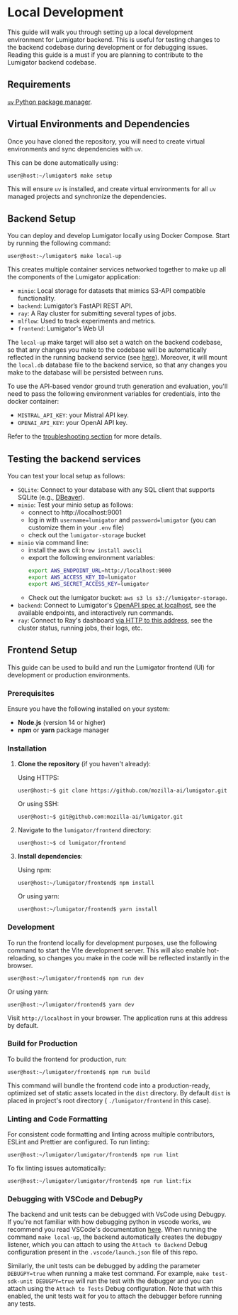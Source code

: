 # Local Development

This guide will walk you through setting up a local development environment for Lumigator backend.
This is useful for testing changes to the backend codebase during development or for debugging
issues. Reading this guide is a must if you are planning to contribute to the Lumigator backend
codebase.

## Requirements

[`uv` Python package manager](https://github.com/astral-sh/uv?tab=readme-ov-file#installation).

## Virtual Environments and Dependencies

Once you have cloned the repository, you will need to create virtual environments and sync dependencies with `uv`.

This can be done automatically using:

```console
user@host:~/lumigator$ make setup
```

This will ensure `uv` is installed, and create virtual environments for all `uv` managed projects and synchronize
the dependencies.

## Backend Setup

You can deploy and develop Lumigator locally using Docker Compose. Start by running the following
command:

```console
user@host:~/lumigator$ make local-up
```

This creates multiple container services networked together to make up all the components of the
Lumigator application:

- `minio`: Local storage for datasets that mimics S3-API compatible functionality.
- `backend`: Lumigator’s FastAPI REST API.
- `ray`: A Ray cluster for submitting several types of jobs.
- `mlflow`: Used to track experiments and metrics.
- `frontend`: Lumigator's Web UI

The `local-up` make target will also set a watch on the backend codebase, so that any changes you
make to the codebase will be automatically reflected in the running backend service (see
[here](../../../.devcontainer/docker-compose.override.yaml)). Moreover, it will mount the `local.db`
database file to the backend service, so that any changes you make to the database will be
persisted between runs.

To use the API-based vendor ground truth generation and evaluation, you'll need to pass the
following environment variables for credentials, into the docker container:

- `MISTRAL_API_KEY`: your Mistral API key.
- `OPENAI_API_KEY`: your OpenAI API key.

Refer to the [troubleshooting section](../get-started/troubleshooting.md) for more details.

## Testing the backend services

You can test your local setup as follows:

- `SQLite`: Connect to your database with any SQL client that supports SQLite
  (e.g., [DBeaver](https://dbeaver.io/)).
- `minio`: Test your minio setup as follows:
    - connect to http://localhost:9001
    - log in with `username=lumigator` and `password=lumigator` (you can customize them in your `.env` file)
    - check out the `lumigator-storage` bucket
- `minio` via command line:
    - install the aws cli: `brew install awscli`
    - export the following environment variables:
      ```bash
      export AWS_ENDPOINT_URL=http://localhost:9000
      export AWS_ACCESS_KEY_ID=lumigator
      export AWS_SECRET_ACCESS_KEY=lumigator
      ```
    - Check out the lumigator bucket: `aws s3 ls s3://lumigator-storage`.
 - `backend`: Connect to Lumigator's [OpenAPI spec at localhost](http://localhost/docs#), see the
   available endpoints, and interactively run commands.
 - `ray`: Connect to Ray's dashboard [via HTTP to this address](http://localhost:8265/), see the
   cluster status, running jobs, their logs, etc.

## Frontend Setup

This guide can be used to build and run the Lumigator frontend (UI) for development or production environments.

### Prerequisites

Ensure you have the following installed on your system:

- **Node.js** (version 14 or higher)
- **npm** or **yarn** package manager

### Installation

1. **Clone the repository** (if you haven't already):

   Using HTTPS:

   ```console
   user@host:~$ git clone https://github.com/mozilla-ai/lumigator.git
   ```

   Or using SSH:

   ```console
   user@host:~$ git@github.com:mozilla-ai/lumigator.git
   ```

1. Navigate to the `lumigator/frontend` directory:

   ```console
   user@host:~$ cd lumigator/frontend
   ```

1. **Install dependencies**:

   Using npm:

   ```console
   user@host:~/lumigator/frontend$ npm install
   ```

   Or using yarn:

   ```console
   user@host:~/lumigator/frontend$ yarn install
   ```

### Development

To run the frontend locally for development purposes, use the following command to start the Vite development server. This will also enable hot-reloading, so changes you make in the code will be reflected instantly in the browser.

```console
user@host:~/lumigator/frontend$ npm run dev
```

Or using yarn:

```console
user@host:~/lumigator/frontend$ yarn dev
```

Visit `http://localhost` in your browser. The application runs at this address by default.

### Build for Production

To build the frontend for production, run:

```console
user@host:~/lumigator/frontend$ npm run build
```

This command will bundle the frontend code into a production-ready, optimized set of static assets located in the `dist` directory. By default `dist` is placed in project's root directory ( `./lumigator/frontend` in this case).

### Linting and Code Formatting

For consistent code formatting and linting across multiple contributors, ESLint and Prettier are configured. To run linting:

```console
user@host:~/lumigator/lumigator/frontend$ npm run lint
```

To fix linting issues automatically:

```console
user@host:~/lumigator/lumigator/frontend$ npm run lint:fix
```


### Debugging with VSCode and DebugPy

The backend and unit tests can be debugged with VsCode using Debugpy. If you're not familiar with how debugging python in vscode works, we recommend you read VSCode's documentation [here](https://code.visualstudio.com/docs/python/debugging). When running the command `make local-up`, the backend automatically creates the debugpy listener, which you can attach to using the `Attach to Backend` Debug configuration present in the `.vscode/launch.json` file of this repo.

Similarly, the unit tests can be debugged by adding the parameter `DEBUGPY=true` when running a make test command. For example, `make test-sdk-unit DEBUGPY=true` will run the test with the debugger and you can attach using the `Attach to Tests` Debug configuration. Note that with this enabled, the unit tests wait for you to attach the debugger before running any tests.
